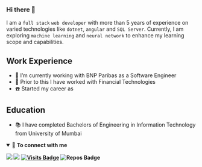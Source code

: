 ### Hi there 👋
I am a `full stack` `web developer` with more than 5 years of experience on varied technologies like `dotnet`, `angular` and `SQL Server`. Currently, I am exploring `machine learning` and `neural network` to enhance my learning scope and capabilities.

## Work Experience
- 🎯 I’m currently working with BNP Paribas as a Software Engineer
- 🍬 Prior to this I have worked with Financial Technologies
- :phone: Started my career as 

## Education
- 📚 I have completed Bachelors of Engineering in Information Technology from University of Mumbai 

<details open>
<summary>🤝 <b>To connect with me<b></summary>

<p align = "center">

[<img src ="https://img.shields.io/badge/portfolio-web-%23.svg?&style=for-the-badge&logo=&logoColor=white%22">](https://theswanand.github.io/)
[<img src="https://img.shields.io/badge/linkedin-%230077B5.svg?&style=for-the-badge&logo=linkedin&logoColor=white" />](https://www.linkedin.com/in/theswanand/)
[![Visits Badge](https://badges.pufler.dev/visits/theswanand/theswanand?style=for-the-badge&color=blue)](https://github.com/theswanand/theswanand)
![Repos Badge](https://badges.pufler.dev/repos/theswanand?style=for-the-badge&color=red)

</p>

</details>
